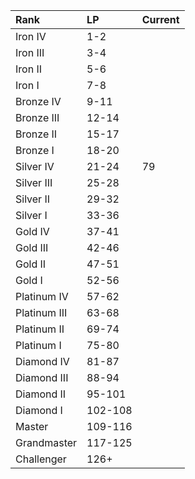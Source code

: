 | Rank         | LP      | Current |
| :---         | :---    | :---    |
| Iron IV      | 1-2     |         |
| Iron III     | 3-4     |         |
| Iron II      | 5-6     |         |
| Iron I       | 7-8     |         |
| Bronze IV    | 9-11    |         |
| Bronze III   | 12-14   |         |
| Bronze II    | 15-17   |         |
| Bronze I     | 18-20   |         |
| Silver IV    | 21-24   | 79      |
| Silver III   | 25-28   |         |
| Silver II    | 29-32   |         |
| Silver I     | 33-36   |         |
| Gold IV      | 37-41   |         |
| Gold III     | 42-46   |         |
| Gold II      | 47-51   |         |
| Gold I       | 52-56   |         |
| Platinum IV  | 57-62   |         |
| Platinum III | 63-68   |         |
| Platinum II  | 69-74   |         |
| Platinum I   | 75-80   |         |
| Diamond IV   | 81-87   |         |
| Diamond III  | 88-94   |         |
| Diamond II   | 95-101  |         |
| Diamond I    | 102-108 |         |
| Master       | 109-116 |         |
| Grandmaster  | 117-125 |         |
| Challenger   | 126+    |         |
